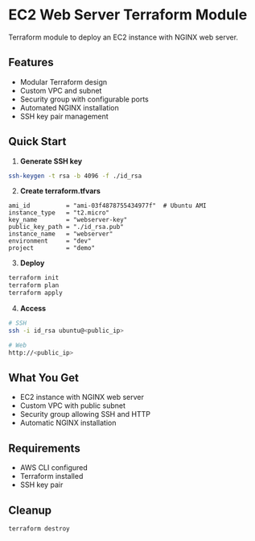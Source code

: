 # EC2 Web Server Terraform Module

Terraform module to deploy an EC2 instance with NGINX web server.

## Features
- Modular Terraform design
- Custom VPC and subnet
- Security group with configurable ports
- Automated NGINX installation
- SSH key pair management

## Quick Start

1. **Generate SSH key**
```bash
ssh-keygen -t rsa -b 4096 -f ./id_rsa
```

2. **Create terraform.tfvars**
```hcl
ami_id          = "ami-03f4878755434977f"  # Ubuntu AMI
instance_type   = "t2.micro"
key_name        = "webserver-key"
public_key_path = "./id_rsa.pub"
instance_name   = "webserver"
environment     = "dev"
project         = "demo"
```

3. **Deploy**
```bash
terraform init
terraform plan
terraform apply
```

4. **Access**
```bash
# SSH
ssh -i id_rsa ubuntu@<public_ip>

# Web
http://<public_ip>
```

## What You Get
- EC2 instance with NGINX web server
- Custom VPC with public subnet
- Security group allowing SSH and HTTP
- Automatic NGINX installation

## Requirements
- AWS CLI configured
- Terraform installed
- SSH key pair

## Cleanup
```bash
terraform destroy
```